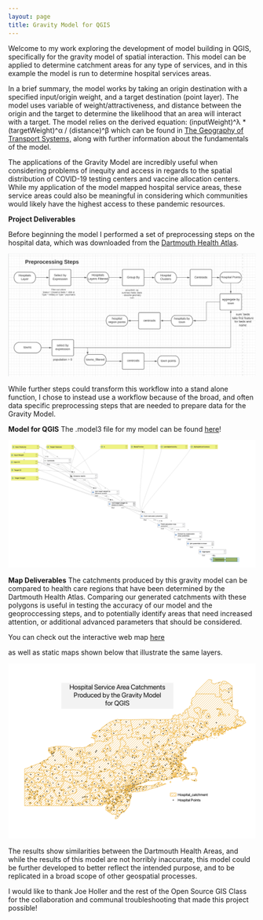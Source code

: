 ```yaml
---
layout: page
title: Gravity Model for QGIS
---
```


Welcome to my work exploring the development of model building in QGIS,
specifically for the gravity model of spatial interaction.
This model can be applied to determine catchment areas for any type of services,
and in this example the model is run to determine hospital services areas.

In a brief summary, the model works by taking an origin destination with a
specified input/origin weight, and a target destination (point layer). The model
uses variable of weight/attractiveness, and distance between the origin and the
target to determine the likelihood that an area will interact with a target.
The model relies on the derived equation:
(inputWeight)^λ * (targetWeight)^α / (distance)^β  which can be found in
[The Geography of Transport Systems,](https://transportgeography.org/contents/methods/spatial-interactions-gravity-model/) along with further information about the
fundamentals of the model.

The applications of the Gravity Model are incredibly useful when considering
problems of inequity and access in regards to the spatial
distribution of COVID-19 testing centers and vaccine allocation centers.
While my application of the model mapped hospital service areas, these service
areas could also be meaningful in considering which communities would likely
have the highest access to these pandemic resources.

**Project Deliverables**

Before beginning the model I performed a set of preprocessing steps on the
hospital data, which was downloaded from the [Dartmouth Health Atlas](https://hifld-geoplatform.opendata.arcgis.com/datasets/6ac5e325468c4cb9b905f1728d6fbf0f_0).

![preprocessing workflow](assets/preprocessworkflow.png)

While further steps could transform this workflow into a
stand alone function, I chose to instead use a workflow because
of the broad, and often data specific preprocessing steps that
are needed to prepare data for the Gravity Model.

**Model for QGIS**
The .model3 file for my model can be found [here](assets/gravityModel.model3)!

![model workflow image](assets/modelsteps.png)


**Map Deliverables**
The catchments produced by this gravity model can be compared to
health care regions that have been determined by
the Dartmouth Health Atlas. Comparing our generated catchments with these polygons is useful in testing the accuracy of our model and the geoproccessing steps, and to potentially identify areas that need increased attention, or additional advanced parameters that should be considered.

You can check out the interactive web map [here](assets/index.html)

as well as static maps shown below that illustrate the same layers.

![static map deliverable](assets/staticMap.png)


The results show similarities between the Dartmouth Health Areas, and while the results of this model are not horribly inaccurate, this model could be further developed to better reflect the intended purpose, and to be replicated in a broad scope of other geospatial processes.

I would like to thank Joe Holler and the rest of the Open Source GIS Class for the collaboration and communal troubleshooting that made this project possible!
